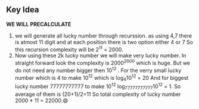 ## Key Idea
<b>WE WILL PRECALCULATE</b><br>
1) we will generate all lucky number through recurssion. as using 4,7 there is atmost 11 digit and at each position there is two option either 4 or 7 
So this recursion complexity will be 2<sup>11</sup> = 2000.
2) Now using these 2k lucky number we will make very lucky number. In straight forward look the complexity is 2000<sup>2000</sup> which is huge.
 But we do not need any number bigger then 10<sup>12</sup> . For the verry small lucky number which is 4 to make 10<sup>12</sup> which is log<sub>4</sub>10<sup>12</sup> = 20
 And for biggest lucky number 77777777777 to make 10<sup>12</sup> log<sub>77777777777</sub>10<sup>12</sup> = 1. 
 So average of them is (20+1)/2=11 So total complexity of lucky number 2000 * 11 = 22000.:smile:
